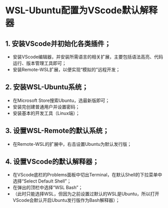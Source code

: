 # WSL-Ubuntu配置为VScode默认解释器

## 1. 安装VScode并初始化各类插件；
- 安装VScode编辑器，并安装所需语言的相关扩展，主要包括语法高亮、代码运行、版本管理工具即可；
- 安装Remote-WSL扩展，以便实现“模拟的”远程开发；

## 2. 安装WSL-Ubuntu系统；
- 在Microsoft Store搜索Ubuntu，选最新版即可；
- 安装完创建普通用户并设置密码；
- 安装基本的开发工具（Linux端）；

## 3. 设置WSL-Remote的默认系统；
- 在Remote-WSL的扩展中，右击设置Ubuntu为默认发行版；

## 4. 设置VScode的默认解释器；
- 在VScode底栏的Problems面板中切出Terminal，在默认Shell的下拉菜单中选择“Select Default Shell”；
- 在弹出的顶栏中选择“WSL Bash”；
- （此时只能选择WSL，但因为之前设置过默认的WSL是Ubuntu，所以打开VScode会默认开启Ubuntu发行版作为Bash解释器）；
